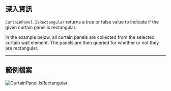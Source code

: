 ## 深入資訊
`CurtainPanel.IsRectangular` returns a true or false value to indicate if the given curtain panel is rectangular.

In the example below, all curtain panels are collected from the selected curtain wall element. The panels are then queried for whether or not they are rectangular.
___
## 範例檔案

![CurtainPanel.IsRectangular](./Revit.Elements.CurtainPanel.IsRectangular_img.jpg)
